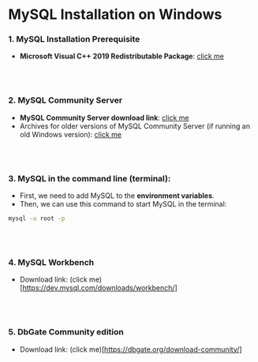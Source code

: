 # MySQL Installation on Windows

### 1. MySQL Installation Prerequisite

- **Microsoft Visual C++ 2019 Redistributable Package**: [click me](https://learn.microsoft.com/en-us/cpp/windows/latest-supported-vc-redist?view=msvc-170)

<br>
<br>

### 2. MySQL Community Server

- **MySQL Community Server download link**: [click me](https://dev.mysql.com/downloads/mysql/)
- Archives for older versions of MySQL Community Server (if running an old Windows version): [click me](https://downloads.mysql.com/archives/community/)

<br>
<br>

### 3. MySQL in the command line (terminal):

- First, we need to add MySQL to the **environment variables**.
- Then, we can use this command to start MySQL in the terminal:

```bash
mysql -u root -p
```

<br>
<br>

### 4. MySQL Workbench

- Download link: (click me)[https://dev.mysql.com/downloads/workbench/]

<br>
<br>

### 5. DbGate Community edition

- Download link: (click me)[https://dbgate.org/download-community/]
